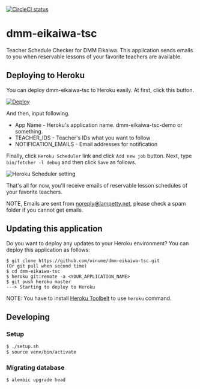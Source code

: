 [![CircleCI status](https://img.shields.io/circleci/project/oinume/dmm-eikaiwa-tsc.svg)](https://circleci.com/gh/oinume/dmm-eikaiwa-tsc)

# dmm-eikaiwa-tsc

Teacher Schedule Checker for DMM Eikaiwa. This application sends emails to you when  reservable lessons of your favorite teachers are available.

## Deploying to Heroku

You can deploy dmm-eikaiwa-tsc to Heroku easily. At first, click this button.

[![Deploy](https://www.herokucdn.com/deploy/button.svg)](https://heroku.com/deploy)

And then, input following.

* App Name - Heroku's application name. dmm-eikaiwa-tsc-demo or something.
* TEACHER_IDS - Teacher's IDs what you want to follow
* NOTIFICATION_EMAILS - Email addresses for notification

Finally, click `Heroku Scheduler` link and click `Add new job` button. Next, type `bin/fetcher -l debug` and then click `Save` as follows.

![Heroku Scheduler setting](/../master/doc/heroku_scheduler.png?raw=true "Heroku Scheduler setting")

That's all for now, you'll receive emails of reservable lesson schedules of your favorite teachers.

NOTE, Emails are sent from noreply@lampetty.net, please check a spam folder if you cannot get emails.

## Updating this application

Do you want to deploy any updates to your Heroku environment?
You can deploy this application as follows:

```shell
$ git clone https://github.com/oinume/dmm-eikaiwa-tsc.git
(Or git pull when second time)
$ cd dmm-eikaiwa-tsc
$ heroku git:remote -a <YOUR_APPLICATION_NAME>
$ git push heroku master
---> Starting to deploy to Heroku
```

NOTE: You have to install [Heroku Toolbelt](https://toolbelt.heroku.com/) to use `heroku` command.

## Developing

### Setup

```bash
$ ./setup.sh
$ source venv/bin/activate
```

### Migrating database

```bash
$ alembic upgrade head
```
